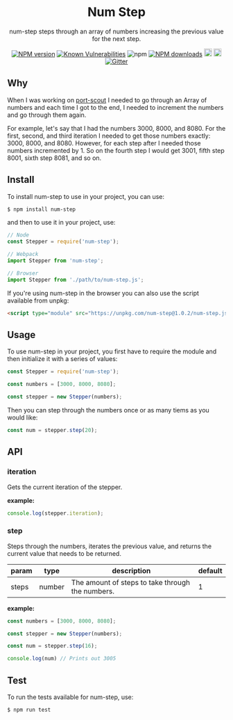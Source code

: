 <div align="center">

# Num Step

num-step steps through an array of numbers increasing the previous value for the next step.

</div>

<div align="center">

  [![NPM version](https://img.shields.io/npm/v/num-step.svg?style=flat)](https://www.npmjs.com/package/num-step)
  [![Known Vulnerabilities](https://snyk.io/test/github/robertcorponoi/num-step/badge.svg)](https://snyk.io/test/github/robertcorponoi/num-step)
  ![npm](https://img.shields.io/npm/dt/num-step)
  [![NPM downloads](https://img.shields.io/npm/dm/num-step.svg?style=flat)](https://www.npmjs.com/package/num-step)
  <a href="https://badge.fury.io/js/num-step"><img src="https://img.shields.io/github/issues/robertcorponoi/num-step.svg" alt="issues" height="18"></a>
  <a href="https://badge.fury.io/js/num-step"><img src="https://img.shields.io/github/license/robertcorponoi/num-step.svg" alt="license" height="18"></a>
  [![Gitter](https://badges.gitter.im/gitterHQ/gitter.svg)](https://gitter.im/robertcorponoi)

</div>

## **Why**

When I was working on [port-scout](https://github.com/robertcorponoi/port-scout) I needed to go through an Array of numbers and each time I got to the end, I needed to increment the numbers and go through them again.

For example, let's say that I had the numbers 3000, 8000, and 8080. For the first, second, and third iteration I needed to get those numbers exactly: 3000, 8000, and 8080. However, for each step after I needed those numbers incremented by 1. So on the fourth step I would get 3001, fifth step 8001, sixth step 8081, and so on.

## **Install**

To install num-step to use in your project, you can use:

```bash
$ npm install num-step
```

and then to use it in your project, use:

```js
// Node
const Stepper = require('num-step');

// Webpack
import Stepper from 'num-step';

// Browser
import Stepper from './path/to/num-step.js';
```

If you're using num-step in the browser you can also use the script available from unpkg:

```html
<script type="module" src="https://unpkg.com/num-step@1.0.2/num-step.js"></script>
```

## **Usage**

To use num-step in your project, you first have to require the module and then initialize it with a series of values:

```js
const Stepper = require('num-step');

const numbers = [3000, 8000, 8080];

const stepper = new Stepper(numbers);
```
Then you can step through the numbers once or as many tiems as you would like:

```js
const num = stepper.step(20);
```

## **API**

### **iteration**

Gets the current iteration of the stepper.

**example:**

```js
console.log(stepper.iteration);
```

### **step**

Steps through the numbers, iterates the previous value, and returns the current value that needs to be returned.

| param 	| type   	| description                                      	| default 	|
|-------	|--------	|--------------------------------------------------	|---------	|
| steps 	| number 	| The amount of steps to take through the numbers. 	| 1       	|

**example:**

```js
const numbers = [3000, 8000, 8080];

const stepper = new Stepper(numbers);

const num = stepper.step(16);

console.log(num) // Prints out 3005
```

## **Test**

To run the tests available for num-step, use:

```bash
$ npm run test
```